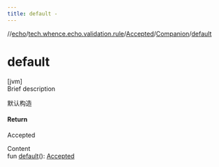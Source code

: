 ```yaml
---
title: default -
---
```

//[echo](../../../index.md)/[tech.whence.echo.validation.rule](../../index.md)/[Accepted](../index.md)/[Companion](index.md)/[default](default.md)



# default  
[jvm]  
Brief description  


默认构造



#### Return  


Accepted

  
Content  
fun [default](default.md)(): [Accepted](../index.md)  



